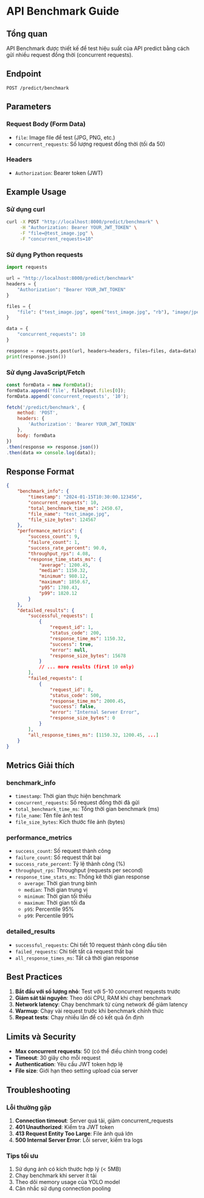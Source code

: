 # API Benchmark Guide

## Tổng quan
API Benchmark được thiết kế để test hiệu suất của API predict bằng cách gửi nhiều request đồng thời (concurrent requests).

## Endpoint
```
POST /predict/benchmark
```

## Parameters

### Request Body (Form Data)
- `file`: Image file để test (JPG, PNG, etc.)
- `concurrent_requests`: Số lượng request đồng thời (tối đa 50)

### Headers
- `Authorization`: Bearer token (JWT)

## Example Usage

### Sử dụng curl
```bash
curl -X POST "http://localhost:8000/predict/benchmark" \
     -H "Authorization: Bearer YOUR_JWT_TOKEN" \
     -F "file=@test_image.jpg" \
     -F "concurrent_requests=10"
```

### Sử dụng Python requests
```python
import requests

url = "http://localhost:8000/predict/benchmark"
headers = {
    "Authorization": "Bearer YOUR_JWT_TOKEN"
}

files = {
    "file": ("test_image.jpg", open("test_image.jpg", "rb"), "image/jpeg")
}

data = {
    "concurrent_requests": 10
}

response = requests.post(url, headers=headers, files=files, data=data)
print(response.json())
```

### Sử dụng JavaScript/Fetch
```javascript
const formData = new FormData();
formData.append('file', fileInput.files[0]);
formData.append('concurrent_requests', '10');

fetch('/predict/benchmark', {
    method: 'POST',
    headers: {
        'Authorization': 'Bearer YOUR_JWT_TOKEN'
    },
    body: formData
})
.then(response => response.json())
.then(data => console.log(data));
```

## Response Format

```json
{
    "benchmark_info": {
        "timestamp": "2024-01-15T10:30:00.123456",
        "concurrent_requests": 10,
        "total_benchmark_time_ms": 2450.67,
        "file_name": "test_image.jpg",
        "file_size_bytes": 124567
    },
    "performance_metrics": {
        "success_count": 9,
        "failure_count": 1,
        "success_rate_percent": 90.0,
        "throughput_rps": 4.08,
        "response_time_stats_ms": {
            "average": 1200.45,
            "median": 1150.32,
            "minimum": 980.12,
            "maximum": 1850.67,
            "p95": 1780.43,
            "p99": 1820.12
        }
    },
    "detailed_results": {
        "successful_requests": [
            {
                "request_id": 1,
                "status_code": 200,
                "response_time_ms": 1150.32,
                "success": true,
                "error": null,
                "response_size_bytes": 15678
            }
            // ... more results (first 10 only)
        ],
        "failed_requests": [
            {
                "request_id": 8,
                "status_code": 500,
                "response_time_ms": 2000.45,
                "success": false,
                "error": "Internal Server Error",
                "response_size_bytes": 0
            }
        ],
        "all_response_times_ms": [1150.32, 1200.45, ...]
    }
}
```

## Metrics Giải thích

### benchmark_info
- `timestamp`: Thời gian thực hiện benchmark
- `concurrent_requests`: Số request đồng thời đã gửi
- `total_benchmark_time_ms`: Tổng thời gian benchmark (ms)
- `file_name`: Tên file ảnh test
- `file_size_bytes`: Kích thước file ảnh (bytes)

### performance_metrics
- `success_count`: Số request thành công
- `failure_count`: Số request thất bại
- `success_rate_percent`: Tỷ lệ thành công (%)
- `throughput_rps`: Throughput (requests per second)
- `response_time_stats_ms`: Thống kê thời gian response
  - `average`: Thời gian trung bình
  - `median`: Thời gian trung vị
  - `minimum`: Thời gian tối thiểu
  - `maximum`: Thời gian tối đa
  - `p95`: Percentile 95%
  - `p99`: Percentile 99%

### detailed_results
- `successful_requests`: Chi tiết 10 request thành công đầu tiên
- `failed_requests`: Chi tiết tất cả request thất bại
- `all_response_times_ms`: Tất cả thời gian response

## Best Practices

1. **Bắt đầu với số lượng nhỏ**: Test với 5-10 concurrent requests trước
2. **Giám sát tài nguyên**: Theo dõi CPU, RAM khi chạy benchmark
3. **Network latency**: Chạy benchmark từ cùng network để giảm latency
4. **Warmup**: Chạy vài request trước khi benchmark chính thức
5. **Repeat tests**: Chạy nhiều lần để có kết quả ổn định

## Limits và Security

- **Max concurrent requests**: 50 (có thể điều chỉnh trong code)
- **Timeout**: 30 giây cho mỗi request
- **Authentication**: Yêu cầu JWT token hợp lệ
- **File size**: Giới hạn theo setting upload của server

## Troubleshooting

### Lỗi thường gặp

1. **Connection timeout**: Server quá tải, giảm concurrent_requests
2. **401 Unauthorized**: Kiểm tra JWT token
3. **413 Request Entity Too Large**: File ảnh quá lớn
4. **500 Internal Server Error**: Lỗi server, kiểm tra logs

### Tips tối ưu

1. Sử dụng ảnh có kích thước hợp lý (< 5MB)
2. Chạy benchmark khi server ít tải
3. Theo dõi memory usage của YOLO model
4. Cân nhắc sử dụng connection pooling 